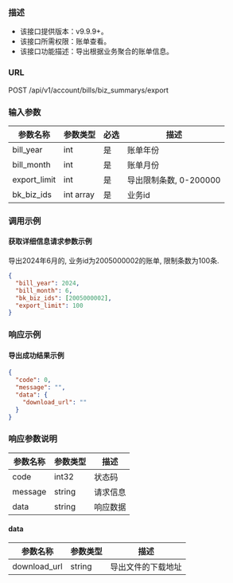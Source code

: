 ### 描述

- 该接口提供版本：v9.9.9+。
- 该接口所需权限：账单查看。
- 该接口功能描述：导出根据业务聚合的账单信息。

### URL

POST /api/v1/account/bills/biz_summarys/export

### 输入参数

| 参数名称         | 参数类型      | 必选 | 描述               |
|--------------|-----------|----|------------------|
| bill_year    | int       | 是  | 账单年份             |
| bill_month   | int       | 是  | 账单月份             |
| export_limit | int       | 是  | 导出限制条数, 0-200000 |
| bk_biz_ids   | int array | 是  | 业务id             |



### 调用示例

#### 获取详细信息请求参数示例

导出2024年6月的, 业务id为2005000002的账单, 限制条数为100条.

```json
{
  "bill_year": 2024,
  "bill_month": 6,
  "bk_biz_ids": [2005000002],
  "export_limit": 100
}
```



### 响应示例

#### 导出成功结果示例

```json
{
  "code": 0,
  "message": "",
  "data": {
    "download_url": ""
  }
}
```
### 响应参数说明

| 参数名称    | 参数类型   | 描述   |
|---------|--------|------|
| code    | int32  | 状态码  |
| message | string | 请求信息 |
| data    | string | 响应数据 |

#### data

| 参数名称         | 参数类型   | 描述        |
|--------------|--------|-----------|
| download_url | string | 导出文件的下载地址 |

